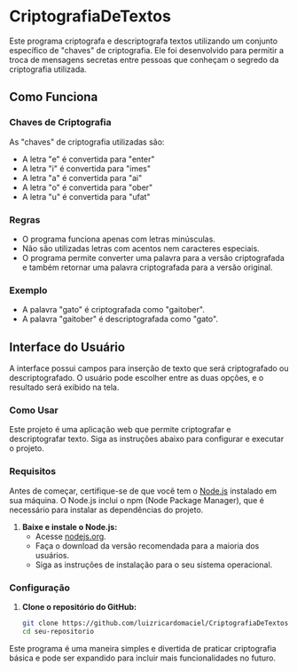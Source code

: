 # CriptografiaDeTextos

Este programa criptografa e descriptografa textos utilizando um conjunto específico de "chaves" de criptografia. Ele foi desenvolvido para permitir a troca de mensagens secretas entre pessoas que conheçam o segredo da criptografia utilizada.

## Como Funciona

### Chaves de Criptografia

As "chaves" de criptografia utilizadas são:

- A letra "e" é convertida para "enter"
- A letra "i" é convertida para "imes"
- A letra "a" é convertida para "ai"
- A letra "o" é convertida para "ober"
- A letra "u" é convertida para "ufat"

### Regras

- O programa funciona apenas com letras minúsculas.
- Não são utilizadas letras com acentos nem caracteres especiais.
- O programa permite converter uma palavra para a versão criptografada e também retornar uma palavra criptografada para a versão original.

### Exemplo

- A palavra "gato" é criptografada como "gaitober".
- A palavra "gaitober" é descriptografada como "gato".

## Interface do Usuário

A interface possui campos para inserção de texto que será criptografado ou descriptografado. O usuário pode escolher entre as duas opções, e o resultado será exibido na tela.

### Como Usar

Este projeto é uma aplicação web que permite criptografar e descriptografar texto. Siga as instruções abaixo para configurar e executar o projeto.

### Requisitos

Antes de começar, certifique-se de que você tem o [Node.js](https://nodejs.org/) instalado em sua máquina. O Node.js inclui o npm (Node Package Manager), que é necessário para instalar as dependências do projeto.

1. **Baixe e instale o Node.js:**
   - Acesse [nodejs.org](https://nodejs.org/).
   - Faça o download da versão recomendada para a maioria dos usuários.
   - Siga as instruções de instalação para o seu sistema operacional.

### Configuração

1. **Clone o repositório do GitHub:**
   ```bash
   git clone https://github.com/luizricardomaciel/CriptografiaDeTextos.git
   cd seu-repositorio

Este programa é uma maneira simples e divertida de praticar criptografia básica e pode ser expandido para incluir mais funcionalidades no futuro.
